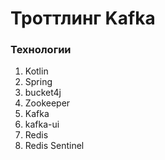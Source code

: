 # Троттлинг Kafka

### Технологии
1. Kotlin
2. Spring
3. bucket4j
4. Zookeeper
5. Kafka
6. kafka-ui
7. Redis
8. Redis Sentinel
